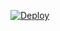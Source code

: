 
[![Deploy](https://www.herokucdn.com/deploy/button.svg)](https://heroku.com/deploy?template=https://github.com/Noecee/vannessa-3486---BOTLAX)
